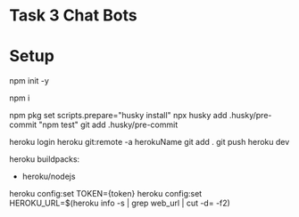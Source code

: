 # Task 3 Chat Bots

# Setup

npm init -y

npm i

npm pkg set scripts.prepare="husky install"
npx husky add .husky/pre-commit "npm test"
git add .husky/pre-commit

heroku login
heroku git:remote -a herokuName
git add .
git push heroku dev

heroku buildpacks:

- heroku/nodejs

heroku config:set TOKEN={token}
heroku config:set HEROKU_URL=$(heroku info -s | grep web_url | cut -d= -f2)
